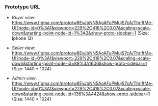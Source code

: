 ### Prototype URL
- *Buyer view*: https://www.figma.com/proto/w8EvJbNN5AoAFuPMujS7cA/ThriftMe-UI?node-id=0%3A1&viewport=229%2C418%2C0.07&scaling=scale-down&starting-point-node-id=1%3A2&show-proto-sidebar=1
  (Size: Iphone 13)
  
- *Seller view*: https://www.figma.com/proto/w8EvJbNN5AoAFuPMujS7cA/ThriftMe-UI?node-id=0%3A1&viewport=229%2C418%2C0.07&scaling=scale-down&starting-point-node-id=89%3A1606&show-proto-sidebar=1
  (Size: 1440 * 1024)

- *Admin view*: https://www.figma.com/proto/w8EvJbNN5AoAFuPMujS7cA/ThriftMe-UI?node-id=0%3A1&viewport=229%2C418%2C0.07&scaling=scale-down&starting-point-node-id=136%3A4424&show-proto-sidebar=1
  (Size: 1440 * 1024)
